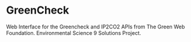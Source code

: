 # GreenCheck
Web Interface for the Greencheck and IP2CO2 APIs from The Green Web Foundation. Environmental Science 9 Solutions Project.
